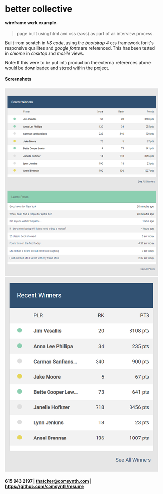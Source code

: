 # better collective
#### wireframe work example.
> page built using html and css (scss) as part of an interview process.

Built from scratch in *VS code*, using the *bootstrap 4* css framework for it's responsive quailites and *google fonts* are referenced. This has been tested in *chrome* in *desktop* and *mobile* views.

Note: If this were to be put into production the external references above would be downloaded and stored within the project.

#### Screenshots

![](thatcher_desktop.png)
![](thatcher_mobile.png)

#### 615 943 2197 |  thatcher@comsynth.com | https://github.com/comsynth/resume
